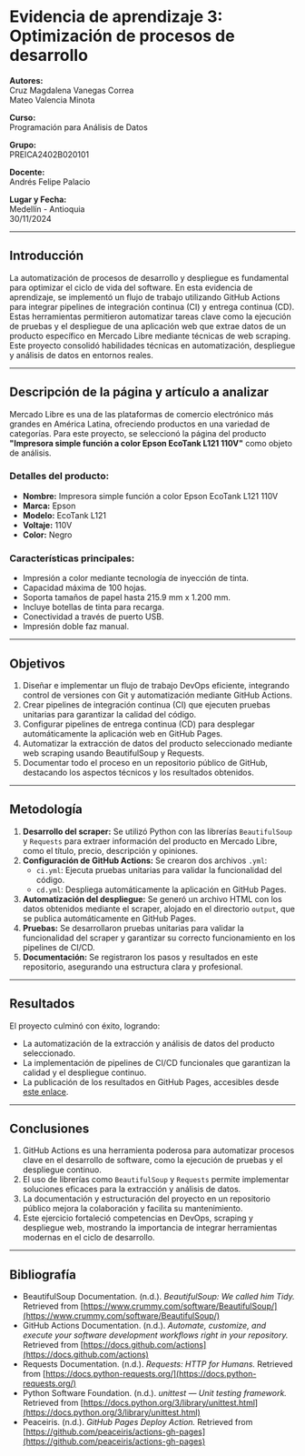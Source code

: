 # Evidencia de aprendizaje 3: Optimización de procesos de desarrollo

**Autores:**  
Cruz Magdalena Vanegas Correa  
Mateo Valencia Minota  

**Curso:**  
Programación para Análisis de Datos  

**Grupo:**  
PREICA2402B020101  

**Docente:**  
Andrés Felipe Palacio  

**Lugar y Fecha:**  
Medellín - Antioquia  
30/11/2024  

---

## Introducción

La automatización de procesos de desarrollo y despliegue es fundamental para optimizar el ciclo de vida del software. En esta evidencia de aprendizaje, se implementó un flujo de trabajo utilizando GitHub Actions para integrar pipelines de integración continua (CI) y entrega continua (CD). Estas herramientas permitieron automatizar tareas clave como la ejecución de pruebas y el despliegue de una aplicación web que extrae datos de un producto específico en Mercado Libre mediante técnicas de web scraping. Este proyecto consolidó habilidades técnicas en automatización, despliegue y análisis de datos en entornos reales.

---

## Descripción de la página y artículo a analizar

Mercado Libre es una de las plataformas de comercio electrónico más grandes en América Latina, ofreciendo productos en una variedad de categorías. Para este proyecto, se seleccionó la página del producto **"Impresora simple función a color Epson EcoTank L121 110V"** como objeto de análisis.

### Detalles del producto:
- **Nombre:** Impresora simple función a color Epson EcoTank L121 110V  
- **Marca:** Epson  
- **Modelo:** EcoTank L121  
- **Voltaje:** 110V  
- **Color:** Negro  

### Características principales:
- Impresión a color mediante tecnología de inyección de tinta.  
- Capacidad máxima de 100 hojas.  
- Soporta tamaños de papel hasta 215.9 mm x 1.200 mm.  
- Incluye botellas de tinta para recarga.  
- Conectividad a través de puerto USB.  
- Impresión doble faz manual.  

---

## Objetivos

1. Diseñar e implementar un flujo de trabajo DevOps eficiente, integrando control de versiones con Git y automatización mediante GitHub Actions.
2. Crear pipelines de integración continua (CI) que ejecuten pruebas unitarias para garantizar la calidad del código.
3. Configurar pipelines de entrega continua (CD) para desplegar automáticamente la aplicación web en GitHub Pages.
4. Automatizar la extracción de datos del producto seleccionado mediante web scraping usando BeautifulSoup y Requests.
5. Documentar todo el proceso en un repositorio público de GitHub, destacando los aspectos técnicos y los resultados obtenidos.

---

## Metodología

1. **Desarrollo del scraper:** Se utilizó Python con las librerías `BeautifulSoup` y `Requests` para extraer información del producto en Mercado Libre, como el título, precio, descripción y opiniones.
2. **Configuración de GitHub Actions:** Se crearon dos archivos `.yml`:
   - `ci.yml`: Ejecuta pruebas unitarias para validar la funcionalidad del código.
   - `cd.yml`: Despliega automáticamente la aplicación en GitHub Pages.
3. **Automatización del despliegue:** Se generó un archivo HTML con los datos obtenidos mediante el scraper, alojado en el directorio `output`, que se publica automáticamente en GitHub Pages.
4. **Pruebas:** Se desarrollaron pruebas unitarias para validar la funcionalidad del scraper y garantizar su correcto funcionamiento en los pipelines de CI/CD.
5. **Documentación:** Se registraron los pasos y resultados en este repositorio, asegurando una estructura clara y profesional.

---

## Resultados

El proyecto culminó con éxito, logrando:
- La automatización de la extracción y análisis de datos del producto seleccionado.
- La implementación de pipelines de CI/CD funcionales que garantizan la calidad y el despliegue continuo.
- La publicación de los resultados en GitHub Pages, accesibles desde [este enlace](https://mvm11.github.io/web-scrapping/).

---

## Conclusiones

1. GitHub Actions es una herramienta poderosa para automatizar procesos clave en el desarrollo de software, como la ejecución de pruebas y el despliegue continuo.
2. El uso de librerías como `BeautifulSoup` y `Requests` permite implementar soluciones eficaces para la extracción y análisis de datos.
3. La documentación y estructuración del proyecto en un repositorio público mejora la colaboración y facilita su mantenimiento.
4. Este ejercicio fortaleció competencias en DevOps, scraping y despliegue web, mostrando la importancia de integrar herramientas modernas en el ciclo de desarrollo.

---

## Bibliografía

- BeautifulSoup Documentation. (n.d.). *BeautifulSoup: We called him Tidy.* Retrieved from [https://www.crummy.com/software/BeautifulSoup/](https://www.crummy.com/software/BeautifulSoup/)
- GitHub Actions Documentation. (n.d.). *Automate, customize, and execute your software development workflows right in your repository.* Retrieved from [https://docs.github.com/actions](https://docs.github.com/actions)
- Requests Documentation. (n.d.). *Requests: HTTP for Humans.* Retrieved from [https://docs.python-requests.org/](https://docs.python-requests.org/)
- Python Software Foundation. (n.d.). *unittest — Unit testing framework.* Retrieved from [https://docs.python.org/3/library/unittest.html](https://docs.python.org/3/library/unittest.html)
- Peaceiris. (n.d.). *GitHub Pages Deploy Action.* Retrieved from [https://github.com/peaceiris/actions-gh-pages](https://github.com/peaceiris/actions-gh-pages)
